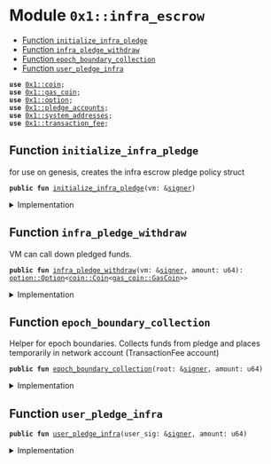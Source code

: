 
<a name="0x1_infra_escrow"></a>

# Module `0x1::infra_escrow`



-  [Function `initialize_infra_pledge`](#0x1_infra_escrow_initialize_infra_pledge)
-  [Function `infra_pledge_withdraw`](#0x1_infra_escrow_infra_pledge_withdraw)
-  [Function `epoch_boundary_collection`](#0x1_infra_escrow_epoch_boundary_collection)
-  [Function `user_pledge_infra`](#0x1_infra_escrow_user_pledge_infra)


<pre><code><b>use</b> <a href="coin.md#0x1_coin">0x1::coin</a>;
<b>use</b> <a href="gas_coin.md#0x1_gas_coin">0x1::gas_coin</a>;
<b>use</b> <a href="">0x1::option</a>;
<b>use</b> <a href="pledge_accounts.md#0x1_pledge_accounts">0x1::pledge_accounts</a>;
<b>use</b> <a href="system_addresses.md#0x1_system_addresses">0x1::system_addresses</a>;
<b>use</b> <a href="transaction_fee.md#0x1_transaction_fee">0x1::transaction_fee</a>;
</code></pre>



<a name="0x1_infra_escrow_initialize_infra_pledge"></a>

## Function `initialize_infra_pledge`

for use on genesis, creates the infra escrow pledge policy struct


<pre><code><b>public</b> <b>fun</b> <a href="infra_escrow.md#0x1_infra_escrow_initialize_infra_pledge">initialize_infra_pledge</a>(vm: &<a href="">signer</a>)
</code></pre>



<details>
<summary>Implementation</summary>


<pre><code><b>public</b> <b>fun</b> <a href="infra_escrow.md#0x1_infra_escrow_initialize_infra_pledge">initialize_infra_pledge</a>(vm: &<a href="">signer</a>) {
    <a href="system_addresses.md#0x1_system_addresses_assert_ol">system_addresses::assert_ol</a>(vm);
    // TODO: perhaps this policy needs <b>to</b> be published <b>to</b> a different <b>address</b>?
    <a href="pledge_accounts.md#0x1_pledge_accounts_publish_beneficiary_policy">pledge_accounts::publish_beneficiary_policy</a>(
      vm, // only VM calls at <a href="genesis.md#0x1_genesis">genesis</a>
      b"infra escrow",
      90,
      <b>true</b>
    );
}
</code></pre>



</details>

<a name="0x1_infra_escrow_infra_pledge_withdraw"></a>

## Function `infra_pledge_withdraw`

VM can call down pledged funds.


<pre><code><b>public</b> <b>fun</b> <a href="infra_escrow.md#0x1_infra_escrow_infra_pledge_withdraw">infra_pledge_withdraw</a>(vm: &<a href="">signer</a>, amount: u64): <a href="_Option">option::Option</a>&lt;<a href="coin.md#0x1_coin_Coin">coin::Coin</a>&lt;<a href="gas_coin.md#0x1_gas_coin_GasCoin">gas_coin::GasCoin</a>&gt;&gt;
</code></pre>



<details>
<summary>Implementation</summary>


<pre><code><b>public</b> <b>fun</b> <a href="infra_escrow.md#0x1_infra_escrow_infra_pledge_withdraw">infra_pledge_withdraw</a>(vm: &<a href="">signer</a>, amount: u64): Option&lt;<a href="coin.md#0x1_coin_Coin">coin::Coin</a>&lt;GasCoin&gt;&gt; {
    <a href="system_addresses.md#0x1_system_addresses_assert_ol">system_addresses::assert_ol</a>(vm);
    <a href="pledge_accounts.md#0x1_pledge_accounts_withdraw_from_all_pledge_accounts">pledge_accounts::withdraw_from_all_pledge_accounts</a>(vm, amount)
}
</code></pre>



</details>

<a name="0x1_infra_escrow_epoch_boundary_collection"></a>

## Function `epoch_boundary_collection`

Helper for epoch boundaries.
Collects funds from pledge and places temporarily in network account (TransactionFee account)


<pre><code><b>public</b> <b>fun</b> <a href="infra_escrow.md#0x1_infra_escrow_epoch_boundary_collection">epoch_boundary_collection</a>(root: &<a href="">signer</a>, amount: u64)
</code></pre>



<details>
<summary>Implementation</summary>


<pre><code><b>public</b> <b>fun</b> <a href="infra_escrow.md#0x1_infra_escrow_epoch_boundary_collection">epoch_boundary_collection</a>(root: &<a href="">signer</a>, amount: u64) {
    <a href="system_addresses.md#0x1_system_addresses_assert_ol">system_addresses::assert_ol</a>(root);
    <b>let</b> opt = <a href="pledge_accounts.md#0x1_pledge_accounts_withdraw_from_all_pledge_accounts">pledge_accounts::withdraw_from_all_pledge_accounts</a>(root, amount);

    <b>if</b> (<a href="_is_none">option::is_none</a>(&opt)) {
      <a href="_destroy_none">option::destroy_none</a>(opt);
      <b>return</b>
    };
    <b>let</b> c = <a href="_extract">option::extract</a>(&<b>mut</b> opt);
    <a href="_destroy_none">option::destroy_none</a>(opt);

    <a href="transaction_fee.md#0x1_transaction_fee_pay_fee">transaction_fee::pay_fee</a>(root, c);
}
</code></pre>



</details>

<a name="0x1_infra_escrow_user_pledge_infra"></a>

## Function `user_pledge_infra`



<pre><code><b>public</b> <b>fun</b> <a href="infra_escrow.md#0x1_infra_escrow_user_pledge_infra">user_pledge_infra</a>(user_sig: &<a href="">signer</a>, amount: u64)
</code></pre>



<details>
<summary>Implementation</summary>


<pre><code><b>public</b> <b>fun</b> <a href="infra_escrow.md#0x1_infra_escrow_user_pledge_infra">user_pledge_infra</a>(user_sig: &<a href="">signer</a>, amount: u64){

  <a href="pledge_accounts.md#0x1_pledge_accounts_user_pledge">pledge_accounts::user_pledge</a>(user_sig, @ol_framework, amount);
}
</code></pre>



</details>


[move-book]: https://aptos.dev/guides/move-guides/book/SUMMARY
